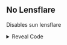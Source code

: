 ## No Lensflare

Disables sun lensflare

<details>
<summary>Reveal Code</summary>

```armv7
003F7818 E12FFF1E
```
</details>
